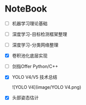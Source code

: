 # NoteBook

- [ ] 机器学习理论基础


- [ ] 深度学习-目标检测框架整理

- [ ] 深度学习-分类网络整理

- [x] 卷积池化底层实现

- [ ] 剑指Offer Python/C++

- [x] YOLO V4/V5 技术总结

  ![YOLO V4](image/YOLO V4.png)

- [x] 头部姿态估计





